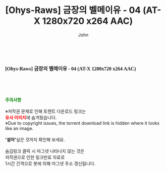 ﻿---
layout: post
title:  "[Ohys-Raws] 금장의 벨메이유 - 04 (AT-X 1280x720 x264 AAC)"
author: John
categories: [ 애니메이션 ]
tags: [  ]
image:  
description: "[Ohys-Raws] 금장의 벨메이유 - 04 (AT-X 1280x720 x264 AAC) torrent 정보 공유"
toc: true
toc_sticky: true
---

<br>
<div class="view-img">
<a class="view_image" href="https://torrentmobile59.com/bbs/view_image.php?fn=%2Fdata%2Ffile%2Fani%2F1040166563_kOaoDgEd_1c51877e5b447886576b0334a8c31fb87827aa92.jpg" target="_blank"><img alt="" class="img-tag" content="https://torrentmobile59.com/data/file/ani/1040166563_kOaoDgEd_1c51877e5b447886576b0334a8c31fb87827aa92.jpg" itemprop="image" src="https://torrentmobile59.com/data/file/ani/1040166563_kOaoDgEd_1c51877e5b447886576b0334a8c31fb87827aa92.jpg"/></a></div><div class="view-content" itemprop="description">
<p><span style="font-family:nanumsquareround;font-size:16px;font-weight:700;white-space:nowrap;background-color:rgb(255,255,255);">[Ohys-Raws] 금장의 벨메이유 - 04 (AT-X 1280x720 x264 AAC)</span> </p> </div>
    
<br><br><br>
<p data-ke-size="size16"><b><span style="color: green;">주의사항</span></b><br /><br />※저작권 문제로 인해 토렌트 다운로드 링크는<br /><b><span style="color: red;">유사 이미지</span></b>에 숨겨뒀습니다.<br />※Due to copyright issues, the torrent download link is hidden where it looks like an image.<br /><br /><b>'설마'</b>싶은 것까지 확인해 보세요.<br /><br />숨김링크 클릭 시 마그넷 나타나지 않는 것은<br />저작권으로 인한 링크만료 자료로<br />1시간 간격으로 봇에 의해 마그넷 주소 갱신됩니다.</p>
